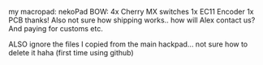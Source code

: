 my macropad: nekoPad 
BOW: 
4x Cherry MX switches
1x EC11 Encoder
1x PCB
thanks! Also not sure how shipping works.. how will Alex contact us? And paying for customs etc.

ALSO ignore the files I copied from the main hackpad... not sure how to delete it haha (first time using github) 
